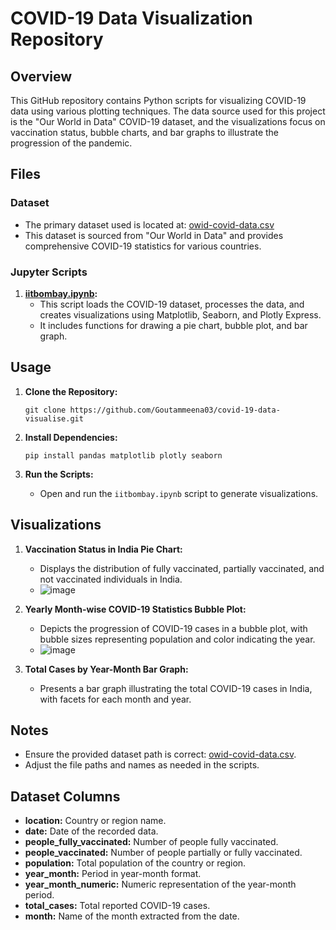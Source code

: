 # COVID-19 Data Visualization Repository

## Overview

This GitHub repository contains Python scripts for visualizing COVID-19 data using various plotting techniques. The data source used for this project is the "Our World in Data" COVID-19 dataset, and the visualizations focus on vaccination status, bubble charts, and bar graphs to illustrate the progression of the pandemic.

## Files

### Dataset
- The primary dataset used is located at: [owid-covid-data.csv](C:\Users\meena\Downloads\owid-covid-data.csv\owid-covid-data.csv)
- This dataset is sourced from "Our World in Data" and provides comprehensive COVID-19 statistics for various countries.

### Jupyter Scripts
1. **[iitbombay.ipynb](iitbombay.ipynb):**
    - This script loads the COVID-19 dataset, processes the data, and creates visualizations using Matplotlib, Seaborn, and Plotly Express.
    - It includes functions for drawing a pie chart, bubble plot, and bar graph.

## Usage

1. **Clone the Repository:**
   ```
   git clone https://github.com/Goutammeena03/covid-19-data-visualise.git
   ```

2. **Install Dependencies:**
   ```
   pip install pandas matplotlib plotly seaborn
   ```

3. **Run the Scripts:**
   - Open and run the `iitbombay.ipynb` script to generate visualizations.

## Visualizations

1. **Vaccination Status in India Pie Chart:**
   - Displays the distribution of fully vaccinated, partially vaccinated, and not vaccinated individuals in India.
   - ![image](https://github.com/Goutammeena03/covid-19-data-visualise/assets/125290702/1a01dca6-9d80-471f-bf62-3ed46db9a91e)


2. **Yearly Month-wise COVID-19 Statistics Bubble Plot:**
   - Depicts the progression of COVID-19 cases in a bubble plot, with bubble sizes representing population and color indicating the year.
   - ![image](https://github.com/Goutammeena03/covid-19-data-visualise/assets/125290702/366a8d6d-b624-4b38-bf4d-ecbe4a95e56d)


3. **Total Cases by Year-Month Bar Graph:**
   - Presents a bar graph illustrating the total COVID-19 cases in India, with facets for each month and year.

## Notes

- Ensure the provided dataset path is correct: [owid-covid-data.csv](https://www.kaggle.com/datasets/georgesaavedra/covid19-dataset).
- Adjust the file paths and names as needed in the scripts.

## Dataset Columns

- **location:** Country or region name.
- **date:** Date of the recorded data.
- **people_fully_vaccinated:** Number of people fully vaccinated.
- **people_vaccinated:** Number of people partially or fully vaccinated.
- **population:** Total population of the country or region.
- **year_month:** Period in year-month format.
- **year_month_numeric:** Numeric representation of the year-month period.
- **total_cases:** Total reported COVID-19 cases.
- **month:** Name of the month extracted from the date.
